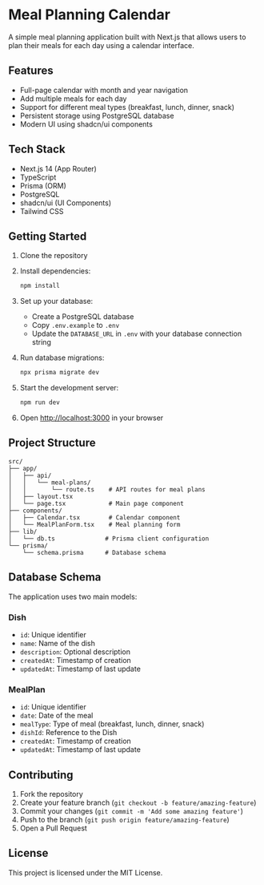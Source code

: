 # Meal Planning Calendar

A simple meal planning application built with Next.js that allows users to plan their meals for each day using a calendar interface.

## Features

- Full-page calendar with month and year navigation
- Add multiple meals for each day
- Support for different meal types (breakfast, lunch, dinner, snack)
- Persistent storage using PostgreSQL database
- Modern UI using shadcn/ui components

## Tech Stack

- Next.js 14 (App Router)
- TypeScript
- Prisma (ORM)
- PostgreSQL
- shadcn/ui (UI Components)
- Tailwind CSS

## Getting Started

1. Clone the repository
2. Install dependencies:
   ```bash
   npm install
   ```

3. Set up your database:
   - Create a PostgreSQL database
   - Copy `.env.example` to `.env`
   - Update the `DATABASE_URL` in `.env` with your database connection string

4. Run database migrations:
   ```bash
   npx prisma migrate dev
   ```

5. Start the development server:
   ```bash
   npm run dev
   ```

6. Open [http://localhost:3000](http://localhost:3000) in your browser

## Project Structure

```
src/
├── app/
│   ├── api/
│   │   └── meal-plans/
│   │       └── route.ts    # API routes for meal plans
│   ├── layout.tsx
│   └── page.tsx            # Main page component
├── components/
│   ├── Calendar.tsx        # Calendar component
│   └── MealPlanForm.tsx    # Meal planning form
├── lib/
│   └── db.ts              # Prisma client configuration
└── prisma/
    └── schema.prisma      # Database schema
```

## Database Schema

The application uses two main models:

### Dish
- `id`: Unique identifier
- `name`: Name of the dish
- `description`: Optional description
- `createdAt`: Timestamp of creation
- `updatedAt`: Timestamp of last update

### MealPlan
- `id`: Unique identifier
- `date`: Date of the meal
- `mealType`: Type of meal (breakfast, lunch, dinner, snack)
- `dishId`: Reference to the Dish
- `createdAt`: Timestamp of creation
- `updatedAt`: Timestamp of last update

## Contributing

1. Fork the repository
2. Create your feature branch (`git checkout -b feature/amazing-feature`)
3. Commit your changes (`git commit -m 'Add some amazing feature'`)
4. Push to the branch (`git push origin feature/amazing-feature`)
5. Open a Pull Request

## License

This project is licensed under the MIT License.
